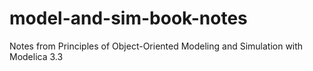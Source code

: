 # model-and-sim-book-notes
Notes from Principles of Object-Oriented Modeling and Simulation with Modelica 3.3
